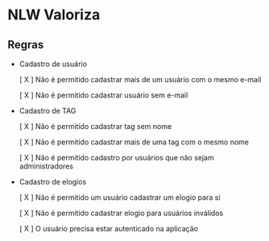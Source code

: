 # NLW Valoriza


## Regras

- Cadastro de usuário

  [ X ] Não é permitido cadastrar mais de um usuário com o mesmo e-mail

  [ X ] Não é permitido cadastrar usuário sem e-mail


- Cadastro de TAG

  [ X ] Não é permitido cadastrar tag sem nome

  [ X ] Não é permitido cadastrar mais de uma tag com o mesmo nome

  [ X ] Não é permitido cadastro por usuários que não sejam administradores


- Cadastro de elogios

  [ X ] Não é permitido um usuário cadastrar um elogio para si

  [ X ] Não é permitido cadastrar elogio para usuários inválidos

  [ X ] O usuário precisa estar autenticado na aplicação

